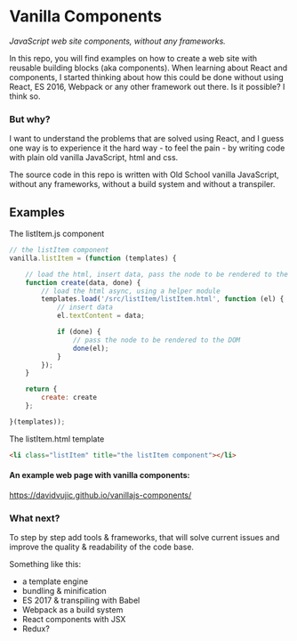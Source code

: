 Vanilla Components
==
_JavaScript web site components, without any frameworks._

In this repo, you will find examples on how to create a web site with reusable building blocks (aka components). When learning about React and components, I started thinking about how this could be done without using React, ES 2016, Webpack or any other framework out there. Is it possible? I think so.

### But why? ###
I want to understand the problems that are solved using React, and I guess one way is to experience it the hard way - to feel the pain - by writing code with plain old vanilla JavaScript, html and css.

The source code in this repo is written with Old School vanilla JavaScript, without any frameworks, without a build system and without a transpiler.

## Examples ##
The listItem.js component
````javascript
// the listItem component
vanilla.listItem = (function (templates) {

    // load the html, insert data, pass the node to be rendered to the DOM
    function create(data, done) {
        // load the html async, using a helper module
        templates.load('/src/listItem/listItem.html', function (el) {
            // insert data
            el.textContent = data;

            if (done) {
                // pass the node to be rendered to the DOM
                done(el);
            }
        });
    }

    return {
        create: create
    };

}(templates));

````

The listItem.html template
````html
<li class="listItem" title="the listItem component"></li>
````

#### An example web page with vanilla components: ####
https://davidvujic.github.io/vanillajs-components/

### What next? ###
To step by step add tools & frameworks, that will solve current issues and improve the quality & readability of the code base.

Something like this:
* a template engine
* bundling & minification
* ES 2017 & transpiling with Babel
* Webpack as a build system
* React components with JSX
* Redux?

